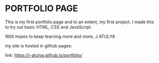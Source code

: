# PORTFOLIO PAGE

This is my first portfolio page and to an extent, my first project. I made this to try out basic HTML, CSS and JavaScript.

With hopes to keep learning more and more, 
  J ATULYA

my site is hosted in github pages:

link: https://j-atulya.github.io/portfolio/
  

